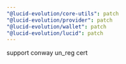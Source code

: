```yaml
---
"@lucid-evolution/core-utils": patch
"@lucid-evolution/provider": patch
"@lucid-evolution/wallet": patch
"@lucid-evolution/lucid": patch
---
```


support conway un_reg cert
